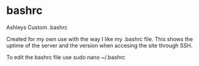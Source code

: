 # bashrc
Ashleys Custom .bashrc

Created for my own use with the way I like my .bashrc file.
This shows the uptime of the server and the version when accesing the site through SSH.

To edit the bashrc file use sudo nano ~/.bashrc
